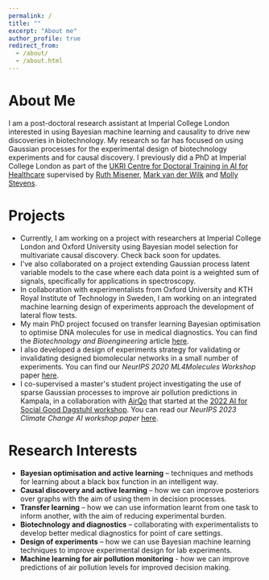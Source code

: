 ```yaml
---
permalink: /
title: ""
excerpt: "About me"
author_profile: true
redirect_from: 
  - /about/
  - /about.html
---
```


About Me
======

I am a post-doctoral research assistant at Imperial College London interested in using Bayesian machine learning and causality to drive new discoveries in biotechnology. My research so far has focused on using Gaussian processes for the experimental design of biotechnology experiments and for causal discovery. I previously did a PhD at Imperial College London as part of the [UKRI Centre for Doctoral Training in AI for Healthcare](https://ai4health.io/) supervised by [Ruth Misener](https://www.imperial.ac.uk/people/r.misener), [Mark van der Wilk](https://mvdw.uk/) and [Molly Stevens](https://www.stevensgroup.org/).  

Projects
======
- Currently, I am working on a project with researchers at Imperial College London and Oxford University using Bayesian model selection for multivariate causal discovery. Check back soon for updates.
- I've also collaborated on a project extending Gaussian process latent variable models to the case where each data point is a weighted sum of signals, specifically for applications in spectroscopy.
- In collaboration with experimentalists from Oxford University and KTH Royal Institute of Technology in Sweden, I am working on an integrated machine learning design of experiments approach 
 the development of lateral flow tests.
- My main PhD project focused on transfer learning Bayesian optimisation to optimise DNA molecules for use in medical diagnostics. You can find the _Biotechnology and Bioengineering_ article [here](http://doi.org/10.1002/bit.28854).
- I also developed a design of experiments strategy for validating or invalidating designed biomolecular networks in a small number of experiments. You can find our _NeurIPS 2020 ML4Molecules Workshop_ paper [here](https://arxiv.org/abs/2011.10575).  
- I co-supervised a master's student project investigating the use of sparse Gaussian processes to improve air pollution predictions in Kampala, in a collaboration with [AirQo](https://www.airqo.net/) that started at the [2022 AI for Social Good Dagstuhl workshop](https://ai4sg-dagstuhl.github.io/). You can read our _NeurIPS 2023 Climate Change AI workshop paper_ [here](https://arxiv.org/abs/2311.16625).  


Research Interests
======

- **Bayesian optimisation and active learning** – techniques and methods for learning about a black box function in an intelligent way.
- **Causal discovery and active learning** – how we can improve posteriors over graphs with the aim of using them in decision processes.
- **Transfer learning** – how we can use information learnt from one task to inform another, with the aim of reducing experimental burden.  
- **Biotechnology and diagnostics**  – collaborating with experimentalists to develop better medical diagnostics for point of care settings.
- **Design of experiments** – how we can use Bayesian machine learning techniques to improve experimental design for lab experiments.  
- **Machine learning for air pollution monitoring** - how we can improve predictions of air pollution levels for improved decision making. 
